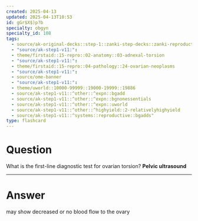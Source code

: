 ```yaml
---
created: 2025-04-13
updated: 2025-04-13T10:53
id: gGr$X$)p?b
specialty: obgyn
specialty_id: 108
tags:
  - source/ak-original-decks::step-1::zanki-step-decks::zanki-reproductive::reproductive-physiology-+-anatomy/embryo
  - "source/ak-step1-v11:": 
  - theme/firstaid::15-repro::02-anatomy::03-adnexal-torsion
  - "source/ak-step1-v11:": 
  - theme/firstaid::15-repro::04-pathology::24-ovarian-neoplasms
  - "source/ak-step1-v11:": 
  - source/ome-banner
  - "source/ak-step1-v11:": 
  - theme/uworld::10000-99999::19000-19999::19886
  - source/ak-step1-v11::^other::^expn::bgadd
  - source/ak-step1-v11::^other::^expn::bgnonessentials
  - source/ak-step1-v11::^other::^expn::uworld
  - source/ak-step1-v11::^other::^highyield::2-relativelyhighyield
  - source/ak-step1-v11::^systems::reproductive::bgadds"
type: flashcard
---
```


# Question
What is the first-line diagnostic test for ovarian torsion?   **Pelvic ultrasound**

---

# Answer
may show decreased or no blood flow to the ovary